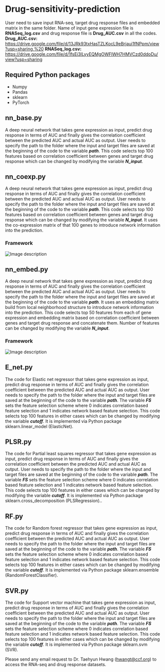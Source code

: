 # Drug-sensitivity-prediction
User need to save input RNA-seq, target drug response files and embedded matrix in the same folder. Name of input gene expression file is **RNASeq_log.csv** and drug response file is **Drug_AUC.csv** in all the codes. 
**Drug_AUC.csv:** https://drive.google.com/file/d/13JRk93txHasTZLKocL9eBrjaui1fNPpm/view?usp=sharing,%20
**RNASeq_log.csv:** https://drive.google.com/file/d/1fsEi3ILyyEQMgOWFlWH7HMVCzd0ddoDu/view?usp=sharing

## Required Python packages
- Numpy
- Pandas
- sklearn
- PyTorch

## **nn_base.py**
A deep neural network that takes gene expression as input, predict drug response in terms of AUC and finally gives the correlation coefficient between the predicted AUC and actual AUC as output. User needs to specify the path to the folder where the input and target files are saved at the beginning of the code to the variable **_path_**. This code selects top 100 features based on correlation coefficient between genes and target drug response which can be changed by modifying the variable **_N_input_**.

## **nn_coexp.py**
A deep neural network that takes gene expression as input, predict drug response in terms of AUC and finally gives the correlation coefficient between the predicted AUC and actual AUC as output. User needs to specify the path to the folder where the input and target files are saved at the beginning of the code to the variable **_path_**. This code selects top 100 features based on correlation coefficient between genes and target drug response which can be changed by modifying the variable **_N_input_**. It uses the co-expression matrix of that 100 genes to introduce network information into the prediction.  
### **Framework**
![Image description](https://github.com/compbiolabucf/Drug-sensitivity-prediction/blob/master/Framework_nn_coexp.jpg)

## **nn_embed.py**
A deep neural network that takes gene expression as input, predict drug response in terms of AUC and finally gives the correlation coefficient between the predicted AUC and actual AUC as output. User needs to specify the path to the folder where the input and target files are saved at the beginning of the code to the variable **_path_**. It uses an embedding matrix build from local neighborhood structure to introduce network information into the prediction. This code selects top 50 features from each of gene expression and embedding matrix based on correlation coefficient between genes and target drug response and concatenate them. Number of features can be changed by modifying the variable **_N_input_**. 
### **Framework**
![Image description](https://github.com/compbiolabucf/Drug-sensitivity-prediction/blob/master/Framework_nn_embed.png)

## **E_net.py** 

The code for Elastic net regressor that takes gene expression as input, predict drug response in terms of AUC and finally gives the correlation coefficient between the predicted AUC and actual AUC as output. User needs to specify the path to the folder where the input and target files are saved at the beginning of the code to the variable **_path_**. The variable **_FS_** sets the feature selection scheme where 0 indicates correlation based feature selection and 1 indicates network based feature selection. This code selects top 100 features in either cases which can be changed by modifying the variable **_cutoff_**. It is implemented via Python package
sklearn.linear_model (ElasticNet). 

## **PLSR.py** 

The code for Partial least squares regressor that takes gene expression as input, predict drug response in terms of AUC and finally gives the correlation coefficient between the predicted AUC and actual AUC as output. User needs to specify the path to the folder where the input and target files are saved at the beginning of the code to the variable **_path_**. The variable **_FS_** sets the feature selection scheme where 0 indicates correlation based feature selection and 1 indicates network based feature selection. This code selects top 100 features in either cases which can be changed by modifying the variable **_cutoff_**. It is implemented via Python package sklearn.cross_decomposition (PLSRegression).. 

## **RF.py** 

The code for Random forest regressor that takes gene expression as input, predict drug response in terms of AUC and finally gives the correlation coefficient between the predicted AUC and actual AUC as output. User needs to specify the path to the folder where the input and target files are saved at the beginning of the code to the variable **_path_**. The variable **_FS_** sets the feature selection scheme where 0 indicates correlation based feature selection and 1 indicates network based feature selection. This code selects top 100 features in either cases which can be changed by modifying the variable **_cutoff_**. It is implemented via Python package
sklearn.ensemble (RandomForestClassifier).

## **SVR.py** 
The code for Support vector machine that takes gene expression as input, predict drug response in terms of AUC and finally gives the correlation coefficient between the predicted AUC and actual AUC as output. User needs to specify the path to the folder where the input and target files are saved at the beginning of the code to the variable **_path_**. The variable **_FS_** sets the feature selection scheme where 0 indicates correlation based feature selection and 1 indicates network based feature selection. This code selects top 100 features in either cases which can be changed by modifying the variable **_cutoff_**. It is implemented via Python package
sklearn.svm (SVR).

Please send any email request to Dr. Taehyun Hwang (hwangt@ccf.org) to access the RNA-seq and drug response datasets.
